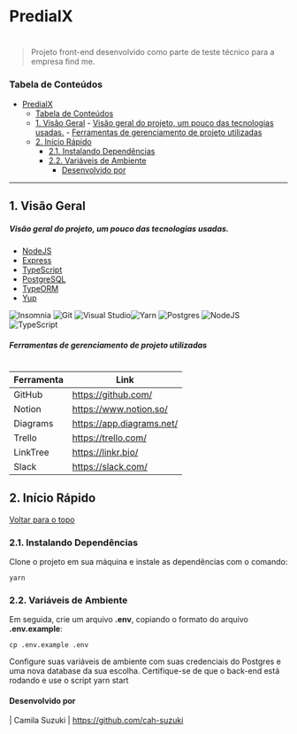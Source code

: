 # PredialX

#

> Projeto front-end desenvolvido como parte de teste técnico para a empresa find me.

### Tabela de Conteúdos

- [PredialX](#predialx)
    - [Tabela de Conteúdos](#tabela-de-conteúdos)
  - [1. Visão Geral](#1-visão-geral)
        - [Visão geral do projeto, um pouco das tecnologias usadas.](#visão-geral-do-projeto-um-pouco-das-tecnologias-usadas)
        - [Ferramentas de gerenciamento de projeto utilizadas](#ferramentas-de-gerenciamento-de-projeto-utilizadas)
  - [2. Início Rápido](#2-início-rápido)
    - [2.1. Instalando Dependências](#21-instalando-dependências)
    - [2.2. Variáveis de Ambiente](#22-variáveis-de-ambiente)
      - [Desenvolvido por](#desenvolvido-por)

---

## 1. Visão Geral

##### Visão geral do projeto, um pouco das tecnologias usadas.

- [NodeJS](https://nodejs.org/en/)
- [Express](https://expressjs.com/pt-br/)
- [TypeScript](https://www.typescriptlang.org/)
- [PostgreSQL](https://www.postgresql.org/)
- [TypeORM](https://typeorm.io/)
- [Yup](https://www.npmjs.com/package/yup)

![Insomnia](https://img.shields.io/badge/Insomnia-black?style=for-the-badge&logo=insomnia&logoColor=5849BE) ![Git](https://img.shields.io/badge/git-%23F05033.svg?style=for-the-badge&logo=git&logoColor=white) ![Visual Studio](https://img.shields.io/badge/Visual%20Studio-5C2D91.svg?style=for-the-badge&logo=visual-studio&logoColor=white)![Yarn](https://img.shields.io/badge/yarn-%232C8EBB.svg?style=for-the-badge&logo=yarn&logoColor=white) ![Postgres](https://img.shields.io/badge/postgres-%23316192.svg?style=for-the-badge&logo=postgresql&logoColor=white) ![NodeJS](https://img.shields.io/badge/node.js-6DA55F?style=for-the-badge&logo=node.js&logoColor=white) ![TypeScript](https://img.shields.io/badge/typescript-%23007ACC.svg?style=for-the-badge&logo=typescript&logoColor=white)

##### Ferramentas de gerenciamento de projeto utilizadas

#

| Ferramenta | Link                      |
| ---------- | ------------------------- |
| GitHub     | https://github.com/       |
| Notion     | https://www.notion.so/    |
| Diagrams   | https://app.diagrams.net/ |
| Trello     | https://trello.com/       |
| LinkTree   | https://linkr.bio/        |
| Slack      | https://slack.com/        |

## 2. Início Rápido

[ Voltar para o topo ](#tabela-de-conteúdos)

### 2.1. Instalando Dependências

Clone o projeto em sua máquina e instale as dependências com o comando:

```shell
yarn
```

### 2.2. Variáveis de Ambiente

Em seguida, crie um arquivo **.env**, copiando o formato do arquivo **.env.example**:

```
cp .env.example .env
```

Configure suas variáveis de ambiente com suas credenciais do Postgres e uma nova database da sua escolha.
Certifique-se de que o back-end está rodando e use o script yarn start

#### Desenvolvido por

| Camila Suzuki | https://github.com/cah-suzuki
